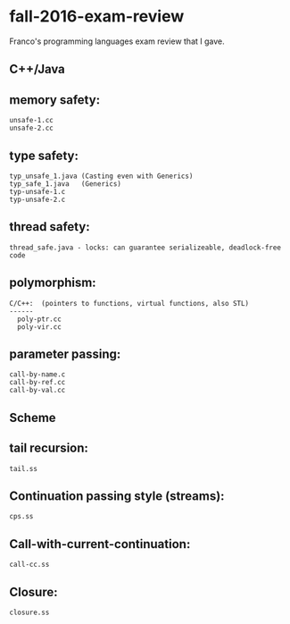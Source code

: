 # fall-2016-exam-review

Franco's programming languages exam review that I gave.

C++/Java
--------
  memory safety:
  --------------
    unsafe-1.cc
    unsafe-2.cc

  type safety:
  ------------
    typ_unsafe_1.java (Casting even with Generics)
    typ_safe_1.java   (Generics)
    typ-unsafe-1.c
    typ-unsafe-2.c


  thread safety:
  --------------
    thread_safe.java - locks: can guarantee serializeable, deadlock-free code

  polymorphism:
  -------------
    C/C++:  (pointers to functions, virtual functions, also STL)
    ------
      poly-ptr.cc
      poly-vir.cc

  parameter passing:
  ------------------
    call-by-name.c
    call-by-ref.cc
    call-by-val.cc

Scheme
------
  tail recursion:
  ---------------
    tail.ss

  Continuation passing style (streams):
  -------------------------------------
    cps.ss

  Call-with-current-continuation:
  -------------------------------
    call-cc.ss

  Closure:
  --------
    closure.ss
